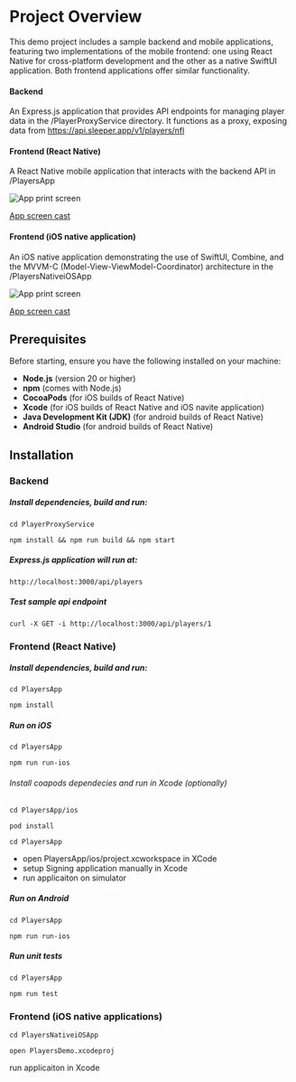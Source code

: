 # Project Overview

This demo project includes a sample backend and mobile applications, featuring two implementations of the mobile frontend: one using React Native for cross-platform development and the other as a native SwiftUI application. Both frontend applications offer similar functionality.

#### Backend

An Express.js application that provides API endpoints for managing player data in the /PlayerProxyService directory. It functions as a proxy, exposing data from https://api.sleeper.app/v1/players/nfl

#### Frontend (React Native)

A React Native mobile application that interacts with the backend API in /PlayersApp

![App print screen](https://drive.google.com/uc?export=download&id=1To5sy9XZ-ogGVPoZh5PP32lKBLiSMNLH)

[App screen cast](https://drive.google.com/file/d/1xlLYAcy1gLtfTGQkGfKsPTSpzf47IjJU/view?usp=sharing)

#### Frontend (iOS native application)

An iOS native application demonstrating the use of SwiftUI, Combine, and the MVVM-C (Model-View-ViewModel-Coordinator) architecture in the /PlayersNativeiOSApp

![App print screen](https://drive.google.com/uc?export=download&id=1AqLzqEm_Itp4AkIxYU1Y-rGXrwM6E7bW)

[App screen cast](https://drive.google.com/file/d/1UzVDvBHCiMw8qddqyi696xTSW2DcTkcw/view?usp=sharing)

## Prerequisites

Before starting, ensure you have the following installed on your machine:

* **Node.js** (version 20 or higher)
* **npm** (comes with Node.js)
* **CocoaPods** (for iOS builds of React Native)
* **Xcode** (for iOS builds of React Native and iOS navite application)
* **Java Development Kit (JDK)** (for android builds of React Native)
* **Android Studio** (for android builds of React Native)

## Installation

### Backend

##### Install dependencies, build and run:

`cd PlayerProxyService`

`npm install && npm run build && npm start`

##### Express.js application will run at:

`http://localhost:3000/api/players`

##### Test sample api endpoint

`curl -X GET -i http://localhost:3000/api/players/1`

### Frontend (React Native)

##### Install dependencies, build and run:

`cd PlayersApp`

`npm install`

##### Run on iOS

`cd PlayersApp`

`npm run run-ios`

###### Install coapods dependecies and run in Xcode (optionally)

`cd PlayersApp/ios`

`pod install`

`cd PlayersApp`

* open PlayersApp/ios/project.xcworkspace in XCode
* setup Signing application manually in Xcode 
* run applicaiton on simulator

##### Run on Android

`cd PlayersApp`

`npm run run-ios`

##### Run unit tests

`cd PlayersApp`

`npm run test`

### Frontend (iOS native applications)

`cd PlayersNativeiOSApp`

`open PlayersDemo.xcodeproj`

run applicaiton in Xcode
